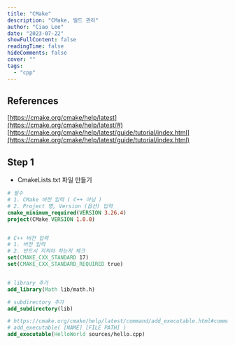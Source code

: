 ```yaml
---
title: "CMake"
description: "CMake, 빌드 관리"
author: "Ciao Lee"
date: "2023-07-22"
showFullContent: false
readingTime: false
hideComments: false
cover: ""
tags:
  - "cpp"
---
```


## References

[https://cmake.org/cmake/help/latest](https://cmake.org/cmake/help/latest/#)  
[https://cmake.org/cmake/help/latest/guide/tutorial/index.html](https://cmake.org/cmake/help/latest/guide/tutorial/index.html)

## Step 1

* CmakeLists.txt 파일 만들기

~~~cmake
# 필수
# 1. CMake 버전 입력 ( C++ 아님 )
# 2. Project 명, Version (옵션) 입력
cmake_minimum_required(VERSION 3.26.4)
project(CMake VERSION 1.0.0)


# C++ 버전 입력
# 1. 버전 입력
# 2. 반드시 지켜야 하는지 체크
set(CMAKE_CXX_STANDARD 17)
set(CMAKE_CXX_STANDARD_REQUIRED true)


# library 추가
add_library(Math lib/math.h)

# subdirectory 추가
add_subdirectory(lib)

# https://cmake.org/cmake/help/latest/command/add_executable.html#command:add_executable
# add_executable( [NAME] [FILE PATH] )
add_executable(HelloWorld sources/hello.cpp)
~~~